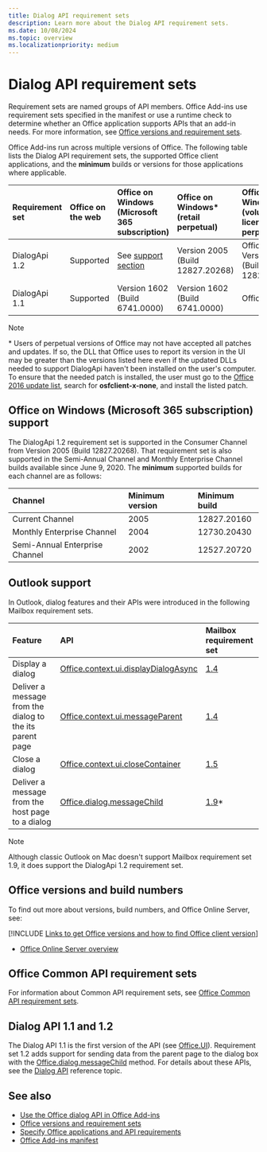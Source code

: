 ```yaml
---
title: Dialog API requirement sets
description: Learn more about the Dialog API requirement sets.
ms.date: 10/08/2024
ms.topic: overview
ms.localizationpriority: medium
---
```


# Dialog API requirement sets

Requirement sets are named groups of API members. Office Add-ins use requirement sets specified in the manifest or use a runtime check to determine whether an Office application supports APIs that an add-in needs. For more information, see [Office versions and requirement sets](/office/dev/add-ins/develop/office-versions-and-requirement-sets).

Office Add-ins run across multiple versions of Office. The following table lists the Dialog API requirement sets, the supported Office client applications, and the **minimum** builds or versions for those applications where applicable.

| Requirement set | Office on the web | Office on Windows<br>(Microsoft 365 subscription) | Office on Windows\*<br>(retail perpetual) | Office on Windows\*<br>(volume-licensed perpetual) | Office on Mac | Office on iPad | Office Online Server |
|:-----|:-----|:-----|:-----|:-----|:-----|:-----|:-----|
| DialogApi 1.2 | Supported | See [support](#office-on-windows-microsoft-365-subscription-support)<br>[section](#office-on-windows-microsoft-365-subscription-support) | Version 2005 (Build 12827.20268) | Office 2021: Version 2005 (Build 12827.20268) | Version 16.37 (20051002) | Version 16.37 | Not supported |
| DialogApi 1.1 | Supported | Version 1602 (Build 6741.0000) | Version 1602 (Build 6741.0000) | Office 2016 | Version 15.20 | Version 1.22 | Version 1608 (Build 7601.6800) |

> [!NOTE]
> \* Users of perpetual versions of Office may not have accepted all patches and updates. If so, the DLL that Office uses to report its version in the UI may be greater than the versions listed here even if the updated DLLs needed to support DialogApi haven't been installed on the user's computer. To ensure that the needed patch is installed, the user must go to the [Office 2016 update list](/officeupdates/msp-files-office-2016), search for **osfclient-x-none**, and install the listed patch.

## Office on Windows (Microsoft 365 subscription) support

The DialogApi 1.2 requirement set is supported in the Consumer Channel from Version 2005 (Build 12827.20268). That requirement set is also supported in the Semi-Annual Channel and Monthly Enterprise Channel builds available since June 9, 2020. The **minimum** supported builds for each channel are as follows:

| Channel | Minimum version | Minimum build |
|:-----|:-----|:-----|
| Current Channel | 2005 | 12827.20160 |
| Monthly Enterprise Channel | 2004 | 12730.20430 |
| Semi-Annual Enterprise Channel | 2002 | 12527.20720 |

## Outlook support

In Outlook, dialog features and their APIs were introduced in the following Mailbox requirement sets.

| Feature | API | Mailbox requirement set |
| :----- | :----- | :----- |
| Display a dialog | [Office.context.ui.displayDialogAsync](/javascript/api/office/office.ui#office-office-ui-displaydialogasync-member(1)) | [1.4](../outlook/requirement-set-1.4/outlook-requirement-set-1.4.md) |
| Deliver a message from the dialog to the its parent page | [Office.context.ui.messageParent](/javascript/api/office/office.ui#office-office-ui-messageparent-member(1)) | [1.4](../outlook/requirement-set-1.4/outlook-requirement-set-1.4.md) |
| Close a dialog | [Office.context.ui.closeContainer](/javascript/api/office/office.ui#office-office-ui-closecontainer-member(1)) | [1.5](../outlook/requirement-set-1.5/outlook-requirement-set-1.5.md) |
| Deliver a message from the host page to a dialog | [Office.dialog.messageChild](/javascript/api/office/office.dialog#office-office-dialog-messagechild-member(1)) | [1.9](../outlook/requirement-set-1.9/outlook-requirement-set-1.9.md)\* |

> [!NOTE]
> Although classic Outlook on Mac doesn't support Mailbox requirement set 1.9, it does support the DialogApi 1.2 requirement set.

## Office versions and build numbers

To find out more about versions, build numbers, and Office Online Server, see:

[!INCLUDE [Links to get Office versions and how to find Office client version](../../includes/links-get-office-versions-builds.md)]

- [Office Online Server overview](/officeonlineserver/office-online-server-overview)

## Office Common API requirement sets

For information about Common API requirement sets, see [Office Common API requirement sets](office-add-in-requirement-sets.md).

## Dialog API 1.1 and 1.2

The Dialog API 1.1 is the first version of the API (see [Office.UI](/javascript/api/office/office.ui)). Requirement set 1.2 adds support for sending data from the parent page to the dialog box with the [Office.dialog.messageChild](/javascript/api/office/office.dialog#office-office-dialog-messagechild-member(1)) method. For details about these APIs, see the [Dialog API](/javascript/api/office/office.ui) reference topic.

## See also

- [Use the Office dialog API in Office Add-ins](/office/dev/add-ins/develop/dialog-api-in-office-add-ins)
- [Office versions and requirement sets](/office/dev/add-ins/develop/office-versions-and-requirement-sets)
- [Specify Office applications and API requirements](/office/dev/add-ins/develop/specify-office-hosts-and-api-requirements)
- [Office Add-ins manifest](/office/dev/add-ins/develop/add-in-manifests)
